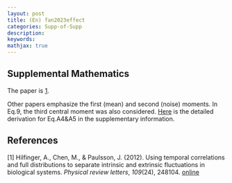 ```yaml
---
layout: post
title: (En) fan2023effect
categories: Supp-of-Supp
description: 
keywords: 
mathjax: true
---
```


## Supplemental Mathematics

The paper is [1](https://shi200005.github.io/2023/10/30/fan2023effect/#references).

Other papers emphasize the first (mean) and second (noise) moments. In Eq.9, the third central moment was also considered. [Here](https://shi200005.github.io/download_file/Hil12Usi_Supp.pdf) is the detailed derivation for Eq.A4&A5 in the supplementary information.

## References

[1] Hilfinger, A., Chen, M., & Paulsson, J. (2012). Using temporal  correlations and full distributions to separate intrinsic and extrinsic  fluctuations in biological systems. *Physical review letters*, *109*(24), 248104. [online](https://journals.aps.org/prl/abstract/10.1103/PhysRevLett.109.248104)

